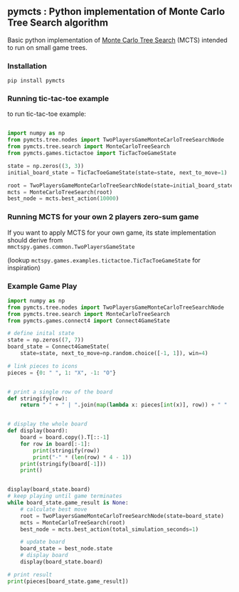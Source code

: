 ## pymcts : Python implementation of Monte Carlo Tree Search algorithm

 
Basic python implementation of [Monte Carlo Tree Search](https://int8.io/monte-carlo-tree-search-beginners-guide) (MCTS) intended to run on small game trees. 
 

### Installation

```
pip install pymcts
``` 

### Running tic-tac-toe example 

to run tic-tac-toe example:

```python

import numpy as np
from pymcts.tree.nodes import TwoPlayersGameMonteCarloTreeSearchNode
from pymcts.tree.search import MonteCarloTreeSearch
from pymcts.games.tictactoe import TicTacToeGameState

state = np.zeros((3, 3))
initial_board_state = TicTacToeGameState(state=state, next_to_move=1)

root = TwoPlayersGameMonteCarloTreeSearchNode(state=initial_board_state)
mcts = MonteCarloTreeSearch(root)
best_node = mcts.best_action(10000)

```


### Running MCTS for your own 2 players zero-sum game 

If you want to apply MCTS for your own game, its state implementation should derive from  
`mmctspy.games.common.TwoPlayersGameState` 

(lookup `mctspy.games.examples.tictactoe.TicTacToeGameState` for inspiration)

### Example Game Play

```python
import numpy as np
from pymcts.tree.nodes import TwoPlayersGameMonteCarloTreeSearchNode
from pymcts.tree.search import MonteCarloTreeSearch
from pymcts.games.connect4 import Connect4GameState

# define inital state
state = np.zeros((7, 7))
board_state = Connect4GameState(
    state=state, next_to_move=np.random.choice([-1, 1]), win=4)

# link pieces to icons
pieces = {0: " ", 1: "X", -1: "O"}


# print a single row of the board
def stringify(row):
    return " " + " | ".join(map(lambda x: pieces[int(x)], row)) + " "


# display the whole board
def display(board):
    board = board.copy().T[::-1]
    for row in board[:-1]:
        print(stringify(row))
        print("-" * (len(row) * 4 - 1))
    print(stringify(board[-1]))
    print()


display(board_state.board)
# keep playing until game terminates
while board_state.game_result is None:
    # calculate best move
    root = TwoPlayersGameMonteCarloTreeSearchNode(state=board_state)
    mcts = MonteCarloTreeSearch(root)
    best_node = mcts.best_action(total_simulation_seconds=1)

    # update board
    board_state = best_node.state
    # display board
    display(board_state.board)

# print result
print(pieces[board_state.game_result])

```
